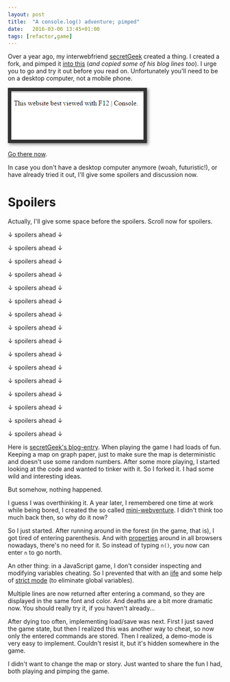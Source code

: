 ```yaml
---
layout: post
title:  "A console.log() adventure; pimped"
date:   2016-03-06 13:45+01:00
tags: [refactor,game]
---
```


Over a year ago, my interwebfriend [secretGeek][] created a thing. I created a fork, and pimped it [into this][play-it] (*and copied some of his blog lines too*). I urge you to go and try it out before you read on. Unfortunately you'll need to be on a desktop computer, not a mobile phone.

<a href="https://rawgit.com/doekman/console-adventure/master/console.html"><img src="/images/console_best.png" style="border:8px solid #333;box-shadow:3px 3px 7px #888" title="a console.log() adventure."></a>

[Go there now][play-it].

In case you don't have a desktop computer anymore (woah, futuristic!), or have already tried it out, I'll give some spoilers and discussion now.

# Spoilers

Actually, I'll give some space before the spoilers. Scroll now for spoilers.

↓ spoilers ahead ↓

↓ spoilers ahead ↓

↓ spoilers ahead ↓

↓ spoilers ahead ↓

↓ spoilers ahead ↓

↓ spoilers ahead ↓

↓ spoilers ahead ↓

↓ spoilers ahead ↓

↓ spoilers ahead ↓

↓ spoilers ahead ↓

↓ spoilers ahead ↓

↓ spoilers ahead ↓

↓ spoilers ahead ↓

↓ spoilers ahead ↓

↓ spoilers ahead ↓

↓ spoilers ahead ↓

Here is [secretGeek's blog-entry][console-log]. When playing the game I had loads of fun. 
Keeping a map on graph paper, just to make sure the map is deterministic and doesn't use some random numbers. 
After some more playing, I started looking at the code and wanted to tinker with it. So I forked it. I had some wild and interesting ideas.

But somehow, nothing happened. 

I guess I was overthinking it. A year later, I remembered one time at work while being bored, I created the so called [mini-webventure][]. I didn't think too much back then, so why do it now?

So I just started. After running around in the forest (in the game, that is), I got tired of entering parenthesis. And with 
[properties][] around in all browsers nowadays, there's no need for it. So instead of typing `n()`, you now can enter `n` to go north.

An other thing: in a JavaScript game, I don't consider inspecting and modifying variables cheating.
So I prevented that with an [iife][] and some help of [strict mode][] (to eliminate global variables).

Multiple lines are now returned after entering a command, so they are displayed in the same font and color. And deaths 
are a bit more dramatic now. You should really try it, if you haven't already...

After dying too often, implementing load/save was next. First I just saved the game state, but then I realized
this was another way to cheat, so now only the entered commands are stored. Then I realized, a demo-mode
is very easy to implement. Couldn't resist it, but it's hidden somewhere in the game.

I didn't want to change the map or story. Just wanted to share the fun I had, both playing and pimping the game.


[secretGeek]: https://twitter.com/secretGeek
[console-log]: http://www.secretgeek.net/console_log
[play-it]: https://rawgit.com/doekman/console-adventure/master/console.html
[mini-webventure]: https://zanstra.com/arc/xs4all/dds.arc/miniwebventure/index.htm 
                   "Originally hosted at http://www.worldaccess.nl/~mobitdz around 1997 I think"
[properties]: http://ejohn.org/blog/ecmascript-5-objects-and-properties/
[iife]: http://benalman.com/news/2010/11/immediately-invoked-function-expression/
[strict mode]: https://developer.mozilla.org/en-US/docs/Web/JavaScript/Reference/Strict_mode
[dungeon]: http://www.secretgeek.net/dungeon_css

[dracula]: http://www.cosninix.com/dracula/ 
[space quest]: https://en.wikipedia.org/wiki/Space_Quest_I
[Map]: https://developer.mozilla.org/en-US/docs/Web/JavaScript/Reference/Global_Objects/Map